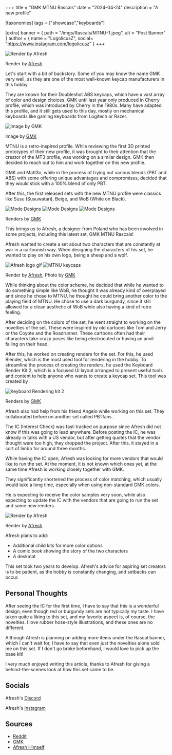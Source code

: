 +++
title = "GMK MTNU Rascals"
date = "2024-04-24"
description = "A new profile"

[taxonomies]
tags = ["showcase","keyboards"]

[extra]
banner = { path = "/imgs/Rascals/MTNU-1.jpeg", alt = "Post Banner" }
author = { name = "LogolicusZ", social= "https://www.instagram.com/logolicusz" }
+++

<img src="/imgs/Rascals/MTNU-1.jpeg" alt="Render by Afresh" title="Rascals" class="TitleImage">

<p class="image-text">Render by <a href="https://www.instagram.com/lykkostudio/">Afresh</a></p>

Let's start with a bit of backstory. Some of you may know the name GMK very well, as they are one of the most well-known keycap manufacturers in this hobby.

They are known for their Doubleshot ABS keycaps, which have a vast array of color and design choices. GMK until last year only produced in Cherry profile, which was introduced by Cherry in the 1980s. Many have adapted this profile, and it still gets used to this day, mostly on mechanical keyboards like gaming keyboards from Logitech or Razer.

<img src="/imgs/Rascals/MTNU-4.webp" alt="Image by GMK" title="Keycap profiles" class="controlflex">

<p class="image-text">Image by <a href="https://www.instagram.com/gmk_keycaps/">GMK</a></p>

MTNU is a retro-inspired profile. While reviewing the first 3D printed prototypes of their new profile, it was brought to their attention that  the creator of the MT3 profile, was working on a similar design. GMK then decided to reach out to him and work together on this new profile.

GMK and Matt3o, while in the process of trying out various blends (PBT and ABS) with some offering unique advantages and compromises, decided that they would stick with a 100% blend of only PBT.

After this, the first released sets with the new MTNU profile were classics like Susu (Susuwatari), Beige, and WoB (White on Black).

<div class="triple">
<img src="/imgs/Rascals/MTNU-7.webp" alt="Mode Designs" title="Mode Designs" class="tripleImage"> 
<img src="/imgs/Rascals/MTNU-8.webp" alt="Mode Designs" title="Mode Designs" class="tripleImage">
<img src="/imgs/Rascals/MTNU-9.webp" alt="Mode Designs" title="Mode Designs" class="tripleImage">
</div>

<p class="image-text">Renders by <a href="https://www.instagram.com/gmk_keycaps/">GMK</a></p>

This brings us to Afresh, a designer from Poland who has been involved in some projects, including this latest set, GMK MTNU Rascals!

Afresh wanted to create a set about two characters that are constantly at war in a cartoonish way. When designing the characters of his set, he wanted to play on his own logo, being a sheep and a wolf.

<div class="duo">
<img src="/imgs/Rascals/MTNU-6.gif" alt="Afresh logo gif" title="Afresh logo gif" class="duoImage"> 
<img src="/imgs/Rascals/MTNU-5.jpeg" alt="MTNU keycaps" title="MTNU keycaps" class="duoImage">
</div>
<p class="image-text">Render by <a href="https://www.instagram.com/lykkostudio/">Afresh</a>, Photo by <a href="https://www.instagram.com/gmk_keycaps/">GMK</a>

While thinking about the color scheme, he decided that while he wanted to do something simple like WoB, he thought it was already kind of overplayed and since he chose to MTNU, he thought he could bring another color to the playing field of MTNU.
He chose to use a dark burgundy, since it still allowed for a clean aesthetic of WoB while also having a kind of retro feeling.

After deciding on the colors of the set, he went straight to working on the novelties of the set. These were inspired by old cartoons like Tom and Jerry or the Coyote and the Roadrunner. These cartoons often had their characters take crazy poses like being electrocuted or having an anvil falling on their head.

After this, he worked on creating renders for the set. For this, he used Blender, which is the most used tool for rendering in the hobby. To streamline the process of creating the renders, he used the Keyboard Render Kit 2, which is a focused UI layout arranged to present useful tools and content to help anyone who wants to create a keycap set. This tool was created by .

<img src="/imgs/Rascals/MTNU-10.png" alt="Keyboard Rendering kit 2" title="Rascals" class="TitleImage">
<p class="image-text">Renders by <a href="https://www.instagram.com/gmk_keycaps/">GMK</a></p>

Afresh also had help from his friend Angelo while working on this set. They collaborated before on another set called PBTfans .

The IC (Interest Check) was fast-tracked on purpose since Afresh did not know if this was going to lead anywhere. Before posting the IC, he was already in talks with a US vendor, but after getting quotes that the vendor thought were too high, they dropped the project. After this, it stayed in a sort of limbo for around three months.

While having the IC open, Afresh was looking for more vendors that would like to run the set. At the moment, it is not known which ones yet, at the same time Afresh is working closely together with GMK. 

They significantly shortened the process of color matching, which usually would take a long time, especially when using non-standard GMK colors.

He is expecting to receive the color samples very soon, while also expecting to update the IC with the vendors that are going to run the set and some new renders.

<img src="/imgs/Rascals/MTNU-2.jpeg" alt="Render by Afresh" title="Rascals" class="TitleImage">
<p class="image-text">Render by <a href="https://www.instagram.com/lykkostudio/">Afresh</a></p>


Afresh plans to add:

<ul>
    <li>Additional child kits for more color options</li>
    <li>A comic book showing the story of the two characters</li>
    <li>A deskmat</li>
</ul>


This set took two years to develop. Afresh's advice for aspiring set creators is to be patient, as the hobby is constantly changing, and setbacks can occur.

## Personal Thoughts
After seeing the IC for the first time, I have to say that this is a wonderful design, even though red or burgundy sets are not typically my taste. I have taken quite a liking to this set, and my favorite aspect is, of course, the novelties. I love rubber hose-style illustrations, and these ones are no different. 

Although Afresh is planning on adding more items under the Rascal banner, which I can't wait for, I have to say that even just the novelties alone sold me on this set.
If I don't go broke beforehand, I would love to pick up the base kit!

I very much enjoyed writing this article, thanks to Afresh for giving a behind-the-scenes look at how this set came to be.

## Socials

Afresh's [Discord](https://discord.com/invite/37H3gZ4K44)

Afresh's [Instagram](https://instagram.com/lykkostudio) 

## Sources

<ul>
    <li><a href="https://www.reddit.com/r/MechanicalKeyboards/comments/13yh27f/new_gmk_profile_mtnu_launches_today/">Reddit</a></li>
    <li><a href="https://www.gmk-electronic-design.de/service/faq-tastenkappen">GMK</a></li>
    <li><a href="https://bento.me/afresh">Afresh Himself</a></li>
</ul>